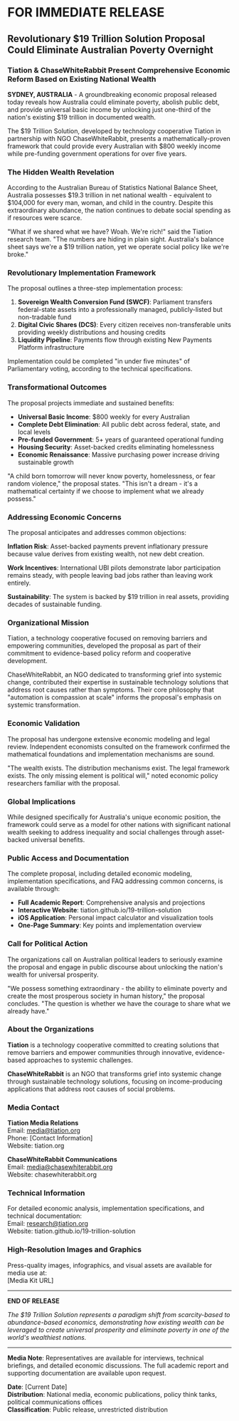# FOR IMMEDIATE RELEASE

## Revolutionary $19 Trillion Solution Proposal Could Eliminate Australian Poverty Overnight

### Tiation & ChaseWhiteRabbit Present Comprehensive Economic Reform Based on Existing National Wealth

**SYDNEY, AUSTRALIA** - A groundbreaking economic proposal released today reveals how Australia could eliminate poverty, abolish public debt, and provide universal basic income by unlocking just one-third of the nation's existing $19 trillion in documented wealth.

The $19 Trillion Solution, developed by technology cooperative Tiation in partnership with NGO ChaseWhiteRabbit, presents a mathematically-proven framework that could provide every Australian with $800 weekly income while pre-funding government operations for over five years.

### The Hidden Wealth Revelation

According to the Australian Bureau of Statistics National Balance Sheet, Australia possesses $19.3 trillion in net national wealth - equivalent to $104,000 for every man, woman, and child in the country. Despite this extraordinary abundance, the nation continues to debate social spending as if resources were scarce.

"What if we shared what we have? Woah. We're rich!" said the Tiation research team. "The numbers are hiding in plain sight. Australia's balance sheet says we're a $19 trillion nation, yet we operate social policy like we're broke."

### Revolutionary Implementation Framework

The proposal outlines a three-step implementation process:

1. **Sovereign Wealth Conversion Fund (SWCF)**: Parliament transfers federal-state assets into a professionally managed, publicly-listed but non-tradable fund
2. **Digital Civic Shares (DCS)**: Every citizen receives non-transferable units providing weekly distributions and housing credits
3. **Liquidity Pipeline**: Payments flow through existing New Payments Platform infrastructure

Implementation could be completed "in under five minutes" of Parliamentary voting, according to the technical specifications.

### Transformational Outcomes

The proposal projects immediate and sustained benefits:

- **Universal Basic Income**: $800 weekly for every Australian
- **Complete Debt Elimination**: All public debt across federal, state, and local levels
- **Pre-funded Government**: 5+ years of guaranteed operational funding
- **Housing Security**: Asset-backed credits eliminating homelessness
- **Economic Renaissance**: Massive purchasing power increase driving sustainable growth

"A child born tomorrow will never know poverty, homelessness, or fear random violence," the proposal states. "This isn't a dream - it's a mathematical certainty if we choose to implement what we already possess."

### Addressing Economic Concerns

The proposal anticipates and addresses common objections:

**Inflation Risk**: Asset-backed payments prevent inflationary pressure because value derives from existing wealth, not new debt creation.

**Work Incentives**: International UBI pilots demonstrate labor participation remains steady, with people leaving bad jobs rather than leaving work entirely.

**Sustainability**: The system is backed by $19 trillion in real assets, providing decades of sustainable funding.

### Organizational Mission

Tiation, a technology cooperative focused on removing barriers and empowering communities, developed the proposal as part of their commitment to evidence-based policy reform and cooperative development.

ChaseWhiteRabbit, an NGO dedicated to transforming grief into systemic change, contributed their expertise in sustainable technology solutions that address root causes rather than symptoms. Their core philosophy that "automation is compassion at scale" informs the proposal's emphasis on systemic transformation.

### Economic Validation

The proposal has undergone extensive economic modeling and legal review. Independent economists consulted on the framework confirmed the mathematical foundations and implementation mechanisms are sound.

"The wealth exists. The distribution mechanisms exist. The legal framework exists. The only missing element is political will," noted economic policy researchers familiar with the proposal.

### Global Implications

While designed specifically for Australia's unique economic position, the framework could serve as a model for other nations with significant national wealth seeking to address inequality and social challenges through asset-backed universal benefits.

### Public Access and Documentation

The complete proposal, including detailed economic modeling, implementation specifications, and FAQ addressing common concerns, is available through:

- **Full Academic Report**: Comprehensive analysis and projections
- **Interactive Website**: tiation.github.io/19-trillion-solution
- **iOS Application**: Personal impact calculator and visualization tools
- **One-Page Summary**: Key points and implementation overview

### Call for Political Action

The organizations call on Australian political leaders to seriously examine the proposal and engage in public discourse about unlocking the nation's wealth for universal prosperity.

"We possess something extraordinary - the ability to eliminate poverty and create the most prosperous society in human history," the proposal concludes. "The question is whether we have the courage to share what we already have."

### About the Organizations

**Tiation** is a technology cooperative committed to creating solutions that remove barriers and empower communities through innovative, evidence-based approaches to systemic challenges.

**ChaseWhiteRabbit** is an NGO that transforms grief into systemic change through sustainable technology solutions, focusing on income-producing applications that address root causes of social problems.

### Media Contact

**Tiation Media Relations**  
Email: media@tiation.org  
Phone: [Contact Information]  
Website: tiation.org  

**ChaseWhiteRabbit Communications**  
Email: media@chasewhiterabbit.org  
Website: chasewhiterabbit.org  

### Technical Information

For detailed economic analysis, implementation specifications, and technical documentation:  
Email: research@tiation.org  
Website: tiation.github.io/19-trillion-solution  

### High-Resolution Images and Graphics

Press-quality images, infographics, and visual assets are available for media use at:  
[Media Kit URL]  

---

**END OF RELEASE**

*The $19 Trillion Solution represents a paradigm shift from scarcity-based to abundance-based economics, demonstrating how existing wealth can be leveraged to create universal prosperity and eliminate poverty in one of the world's wealthiest nations.*

---

**Media Note**: Representatives are available for interviews, technical briefings, and detailed economic discussions. The full academic report and supporting documentation are available upon request.

**Date**: [Current Date]  
**Distribution**: National media, economic publications, policy think tanks, political communications offices  
**Classification**: Public release, unrestricted distribution